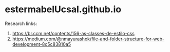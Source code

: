 # estermabelUcsal.github.io

Research links:
1. https://br.ccm.net/contents/156-as-classes-de-estilo-css
2. https://medium.com/@nmayurashok/file-and-folder-structure-for-web-development-8c5c83810a5
